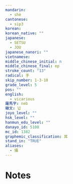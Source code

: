```yaml
---
mandarin:
  - shè
cantonese:
  - sip3
korean:
korean_native: ""
japanese:
  - SETSU
  - JOU
japanese_nanori: ""
vietnamese:
middle_chinese_initial: n
middle_chinese_final: ep
stroke_count: "13"
radical: 手
skip_number: 1-3-10
grade_level: 5
pos: ""
english:
  - vicarious
羅馬字: neb
韓文: 넙
joyo_level: ""
hsk_level: ""
hanmun_edu_level: ""
danayo_id: 5108
mc_id: 1382
graphemic_classification: 耳
stand_in: "TRUE"
aliases:
  - 攝
---
```


# Notes
